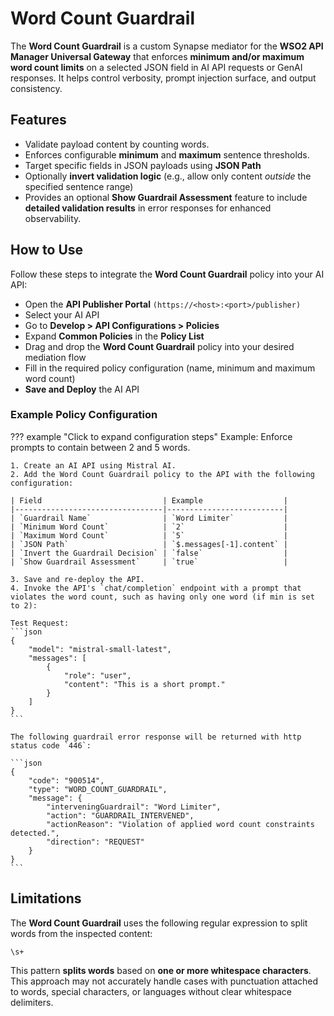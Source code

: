 # Word Count Guardrail

The **Word Count Guardrail** is a custom Synapse mediator for the **WSO2 API Manager Universal Gateway** that enforces **minimum and/or maximum word count limits** on a selected JSON field in AI API requests or GenAI responses. It helps control verbosity, prompt injection surface, and output consistency.

## Features

- Validate payload content by counting words.
- Enforces configurable **minimum** and **maximum** sentence thresholds.
- Target specific fields in JSON payloads using **JSON Path**
- Optionally **invert validation logic** (e.g., allow only content *outside* the specified sentence range)
- Provides an optional **Show Guardrail Assessment** feature to include **detailed validation results** in error responses for enhanced observability.

## How to Use

Follow these steps to integrate the **Word Count Guardrail** policy into your AI API:

- Open the **API Publisher Portal** `(https://<host>:<port>/publisher)`
- Select your AI API
- Go to **Develop > API Configurations > Policies**
- Expand **Common Policies** in the **Policy List**
- Drag and drop the **Word Count Guardrail** policy into your desired mediation flow
- Fill in the required policy configuration (name, minimum and maximum word count)
- **Save and Deploy** the AI API

### Example Policy Configuration

??? example "Click to expand configuration steps"
    Example: Enforce prompts to contain between 2 and 5 words.

    1. Create an AI API using Mistral AI.
    2. Add the Word Count Guardrail policy to the API with the following configuration:

    | Field                           | Example                  |
    |---------------------------------|--------------------------|
    | `Guardrail Name`                | `Word Limiter`           |
    | `Minimum Word Count`            | `2`                      |
    | `Maximum Word Count`            | `5`                      |
    | `JSON Path`                     | `$.messages[-1].content` |
    | `Invert the Guardrail Decision` | `false`                  |
    | `Show Guardrail Assessment`     | `true`                   |

    3. Save and re-deploy the API.
    4. Invoke the API's `chat/completion` endpoint with a prompt that violates the word count, such as having only one word (if min is set to 2):

    Test Request:
    ```json
    {
        "model": "mistral-small-latest",
        "messages": [
            {
                "role": "user",
                "content": "This is a short prompt."
            }
        ]
    }
    ```

    The following guardrail error response will be returned with http status code `446`:

    ```json
    {
        "code": "900514",
        "type": "WORD_COUNT_GUARDRAIL",
        "message": {
            "interveningGuardrail": "Word Limiter",
            "action": "GUARDRAIL_INTERVENED",
            "actionReason": "Violation of applied word count constraints detected.",
            "direction": "REQUEST"
        }
    }
    ```

## Limitations

The **Word Count Guardrail** uses the following regular expression to split words from the inspected content:

```regex
\s+
```

This pattern **splits words** based on **one or more whitespace characters**. This approach may not accurately handle cases with punctuation attached to words, special characters, or languages without clear whitespace delimiters.
